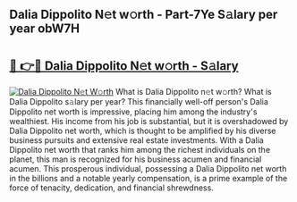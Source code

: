 ## Dalia Dippolito N𝚎t w𝚘rth - Part-7Ye S𝚊lary per year obW7H

# <h2><a href="http://gc2tr6l.nevu.top/?p=Dalia+Dippolito">🔗 👉🔴 Dalia Dippolito N𝚎t w𝚘rth - S𝚊lary</a></h2>

[![Dalia Dippolito N𝚎t W𝚘rth](https://i.imgur.com/Oavwk0R.jpeg)](http://gc2tr6l.nevu.top/?p=Dalia+Dippolito)
What is Dalia Dippolito n𝚎t w𝚘rth? What is Dalia Dippolito s𝚊lary per year?
This financially well-off person's Dalia Dippolito net worth is impressive, placing him among the industry's wealthiest. His income from his job is substantial, but it is overshadowed by Dalia Dippolito net worth, which is thought to be amplified by his diverse business pursuits and extensive real estate investments. With a Dalia Dippolito net worth that ranks him among the richest individuals on the planet, this man is recognized for his business acumen and financial acumen. This prosperous individual, possessing a Dalia Dippolito net worth in the billions and a notable yearly compensation, is a prime example of the force of tenacity, dedication, and financial shrewdness.
